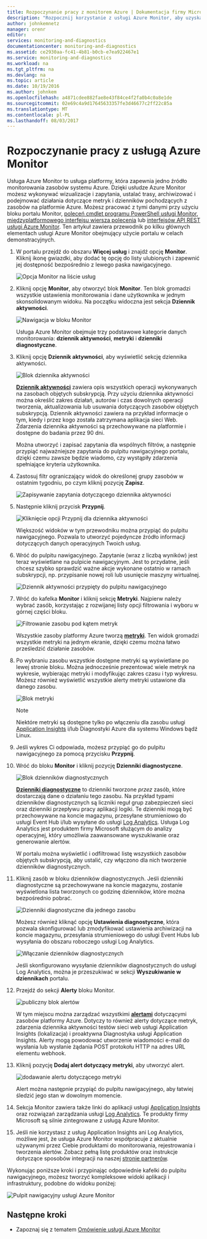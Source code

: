 ```yaml
---
title: Rozpoczynanie pracy z monitorem Azure | Dokumentacja firmy Microsoft
description: "Rozpocznij korzystanie z usługi Azure Monitor, aby uzyskać wgląd w operacje dotyczące zasobów i podejmować działania oparte na danych."
author: johnkemnetz
manager: orenr
editor: 
services: monitoring-and-diagnostics
documentationcenter: monitoring-and-diagnostics
ms.assetid: ce2930aa-fc41-4b81-b0cb-e7ea922467e1
ms.service: monitoring-and-diagnostics
ms.workload: na
ms.tgt_pltfrm: na
ms.devlang: na
ms.topic: article
ms.date: 10/19/2016
ms.author: johnkem
ms.openlocfilehash: a4871cdee882fae8e43f84ce4f2fa0b4c0a8e1de
ms.sourcegitcommit: 02e69c4a9d17645633357fe3d46677c2ff22c85a
ms.translationtype: MT
ms.contentlocale: pl-PL
ms.lasthandoff: 08/03/2017
---
```

# <a name="get-started-with-azure-monitor"></a>Rozpoczynanie pracy z usługą Azure Monitor
Usługa Azure Monitor to usługa platformy, która zapewnia jedno źródło monitorowania zasobów systemu Azure. Dzięki usłudze Azure Monitor możesz wykonywać wizualizacje i zapytania, ustalać trasy, archiwizować i podejmować działania dotyczące metryk i dzienników pochodzących z zasobów na platformie Azure. Możesz pracować z tymi danymi przy użyciu bloku portalu Monitor, [poleceń cmdlet programu PowerShell usługi Monitor](insights-powershell-samples.md), [międzyplatformowego interfejsu wiersza polecenia](insights-cli-samples.md) lub [interfejsów API REST usługi Azure Monitor](https://msdn.microsoft.com/library/dn931943.aspx). Ten artykuł zawiera przewodnik po kilku głównych elementach usługi Azure Monitor obejmujący użycie portalu w celach demonstracyjnych.

1. W portalu przejdź do obszaru **Więcej usług** i znajdź opcję **Monitor**. Kliknij ikonę gwiazdki, aby dodać tę opcję do listy ulubionych i zapewnić jej dostępność bezpośrednio z lewego paska nawigacyjnego.
   
    ![Opcja Monitor na liście usług](./media/monitoring-get-started/monitor-more-services.png)
2. Kliknij opcję **Monitor**, aby otworzyć blok **Monitor**. Ten blok gromadzi wszystkie ustawienia monitorowania i dane użytkownika w jednym skonsolidowanym widoku. Na początku widoczna jest sekcja **Dziennik aktywności**.
   
    ![Nawigacja w bloku Monitor](./media/monitoring-get-started/monitor-blade-nav.png)
   
    Usługa Azure Monitor obejmuje trzy podstawowe kategorie danych monitorowania: **dziennik aktywności**, **metryki** i **dzienniki diagnostyczne**.
3. Kliknij opcję **Dziennik aktywności**, aby wyświetlić sekcję dziennika aktywności.
   
    ![Blok dziennika aktywności](./media/monitoring-get-started/monitor-act-log-blade.png)
   
    [**Dziennik aktywności**](monitoring-overview-activity-logs.md) zawiera opis wszystkich operacji wykonywanych na zasobach objętych subskrypcją. Przy użyciu dziennika aktywności można określić zakres działań, autorów i czas dowolnych operacji tworzenia, aktualizowania lub usuwania dotyczących zasobów objętych subskrypcją. Dziennik aktywności zawiera na przykład informacje o tym, kiedy i przez kogo została zatrzymana aplikacja sieci Web. Zdarzenia dziennika aktywności są przechowywane na platformie i dostępne do badania przez 90 dni.
   
    Można utworzyć i zapisać zapytania dla wspólnych filtrów, a następnie przypiąć najważniejsze zapytania do pulpitu nawigacyjnego portalu, dzięki czemu zawsze będzie wiadomo, czy wystąpiły zdarzenia spełniające kryteria użytkownika.
4. Zastosuj filtr ograniczający widok do określonej grupy zasobów w ostatnim tygodniu, po czym kliknij pozycję **Zapisz**.
   
    ![Zapisywanie zapytania dotyczącego dziennika aktywności](./media/monitoring-get-started/monitor-act-log-save.png)
5. Następnie kliknij przycisk **Przypnij**.
   
    ![Kliknięcie opcji Przypnij dla dziennika aktywności](./media/monitoring-get-started/monitor-act-log-pin.png)
   
    Większość widoków w tym przewodniku można przypiąć do pulpitu nawigacyjnego. Pozwala to utworzyć pojedyncze źródło informacji dotyczących danych operacyjnych Twoich usług. 
6. Wróć do pulpitu nawigacyjnego. Zapytanie (wraz z liczbą wyników) jest teraz wyświetlane na pulpicie nawigacyjnym. Jest to przydatne, jeśli chcesz szybko sprawdzić ważne akcje wykonane ostatnio w ramach subskrypcji, np. przypisanie nowej roli lub usunięcie maszyny wirtualnej.
   
    ![Dziennik aktywności przypięty do pulpitu nawigacyjnego](./media/monitoring-get-started/monitor-act-log-db.png)
7. Wróć do kafelka **Monitor** i kliknij sekcję **Metryki**. Najpierw należy wybrać zasób, korzystając z rozwijanej listy opcji filtrowania i wyboru w górnej części bloku.
   
    ![Filtrowanie zasobu pod kątem metryk](./media/monitoring-get-started/monitor-met-filter.png)
   
    Wszystkie zasoby platformy Azure tworzą [**metryki**](monitoring-overview-metrics.md). Ten widok gromadzi wszystkie metryki na jednym ekranie, dzięki czemu można łatwo prześledzić działanie zasobów.
8. Po wybraniu zasobu wszystkie dostępne metryki są wyświetlane po lewej stronie bloku. Można jednocześnie prezentować wiele metryk na wykresie, wybierając metryki i modyfikując zakres czasu i typ wykresu. Możesz również wyświetlić wszystkie alerty metryki ustawione dla danego zasobu.
   
    ![Blok metryki](./media/monitoring-get-started/monitor-metric-blade.png)
   
   > [!NOTE]
   > Niektóre metryki są dostępne tylko po włączeniu dla zasobu usługi [Application Insights](../application-insights/app-insights-overview.md) i/lub Diagnostyki Azure dla systemu Windows bądź Linux.
   > 
   > 
9. Jeśli wykres Ci odpowiada, możesz przypiąć go do pulpitu nawigacyjnego za pomocą przycisku **Przypnij**.
10. Wróć do bloku **Monitor** i kliknij pozycję **Dzienniki diagnostyczne**.
    
    ![Blok dzienników diagnostycznych](./media/monitoring-get-started/monitor-diaglogs-blade.png)
    
    [**Dzienniki diagnostyczne**](monitoring-overview-of-diagnostic-logs.md) to dzienniki tworzone *przez* zasób, które dostarczają dane o działaniu tego zasobu. Na przykład typami dzienników diagnostycznych są liczniki reguł grup zabezpieczeń sieci oraz dzienniki przepływu pracy aplikacji logiki. Te dzienniki mogą być przechowywane na koncie magazynu, przesyłane strumieniowo do usługi Event Hub i/lub wysyłane do usługi [Log Analytics](../log-analytics/log-analytics-overview.md). Usługa Log Analytics jest produktem firmy Microsoft służącym do analizy operacyjnej, który umożliwia zaawansowane wyszukiwanie oraz generowanie alertów.
    
    W portalu można wyświetlić i odfiltrować listę wszystkich zasobów objętych subskrypcją, aby ustalić, czy włączono dla nich tworzenie dzienników diagnostycznych.
11. Kliknij zasób w bloku dzienników diagnostycznych. Jeśli dzienniki diagnostyczne są przechowywane na koncie magazynu, zostanie wyświetlona lista tworzonych co godzinę dzienników, które można bezpośrednio pobrać.
    
    ![Dzienniki diagnostyczne dla jednego zasobu](./media/monitoring-get-started/monitor-diaglogs-detail.png)
    
    Możesz również kliknąć opcję **Ustawienia diagnostyczne**, która pozwala skonfigurować lub zmodyfikować ustawienia archiwizacji na koncie magazynu, przesyłania strumieniowego do usługi Event Hubs lub wysyłania do obszaru roboczego usługi Log Analytics.
    
    ![Włączanie dzienników diagnostycznych](./media/monitoring-get-started/monitor-diaglogs-enable.png)
    
    Jeśli skonfigurowano wysyłanie dzienników diagnostycznych do usługi Log Analytics, można je przeszukiwać w sekcji **Wyszukiwanie w dziennikach** portalu.
12. Przejdź do sekcji **Alerty** bloku Monitor.
    
    ![publiczny blok alertów](./media/monitoring-get-started/monitor-alerts-nopp.png)
    
    W tym miejscu można zarządzać wszystkimi [**alertami**](monitoring-overview-alerts.md) dotyczącymi zasobów platformy Azure. Dotyczy to również alerty dotyczące metryk, zdarzenia dziennika aktywności testów sieci web usługi Application Insights (lokalizacja) i proaktywna Diagnostyka usługi Application Insights. Alerty mogą powodować utworzenie wiadomości e-mail do wysłania lub wysłanie żądania POST protokołu HTTP na adres URL elementu webhook.
13. Kliknij pozycję **Dodaj alert dotyczący metryki**, aby utworzyć alert.
    
    ![dodawanie alertu dotyczącego metryki](./media/monitoring-get-started/monitor-alerts-add.png)
    
    Alert można następnie przypiąć do pulpitu nawigacyjnego, aby łatwiej śledzić jego stan w dowolnym momencie.
14. Sekcja Monitor zawiera także linki do aplikacji usługi [Application Insights](../application-insights/app-insights-overview.md) oraz rozwiązań zarządzania usługi [Log Analytics](../log-analytics/log-analytics-overview.md). Te produkty firmy Microsoft są silnie zintegrowane z usługą Azure Monitor.
15. Jeśli nie korzystasz z usług Application Insights ani Log Analytics, możliwe jest, że usługa Azure Monitor współpracuje z aktualnie używanymi przez Ciebie produktami do monitorowania, rejestrowania i tworzenia alertów. Zobacz pełną listę produktów oraz instrukcje dotyczące sposobów integracji na naszej [stronie partnerów](monitoring-partners.md).

Wykonując poniższe kroki i przypinając odpowiednie kafelki do pulpitu nawigacyjnego, możesz tworzyć kompleksowe widoki aplikacji i infrastruktury, podobne do widoku poniżej:

![Pulpit nawigacyjny usługi Azure Monitor](./media/monitoring-get-started/monitor-final-dash.png)

## <a name="next-steps"></a>Następne kroki
* Zapoznaj się z tematem [Omówienie usługi Azure Monitor](monitoring-overview.md)

